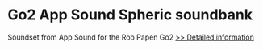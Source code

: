 # Go2 App Sound Spheric soundbank
Soundset from App Sound for the Rob Papen Go2
[>> Detailed information](https://secure.shareit.com/shareit/product.html?productid=300962578&affiliateid=200057808)
